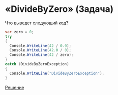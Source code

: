 # «DivideByZero» (Задача)

Что выведет следующий код?

```cs
var zero = 0;
try
{
  Console.WriteLine(42 / 0.0);
  Console.WriteLine(42.0 / 0);
  Console.WriteLine(42 / zero);
}
catch (DivideByZeroException)
{
  Console.WriteLine("DivideByZeroException");
}
```

[Решение](./DivideByZero-S.md)